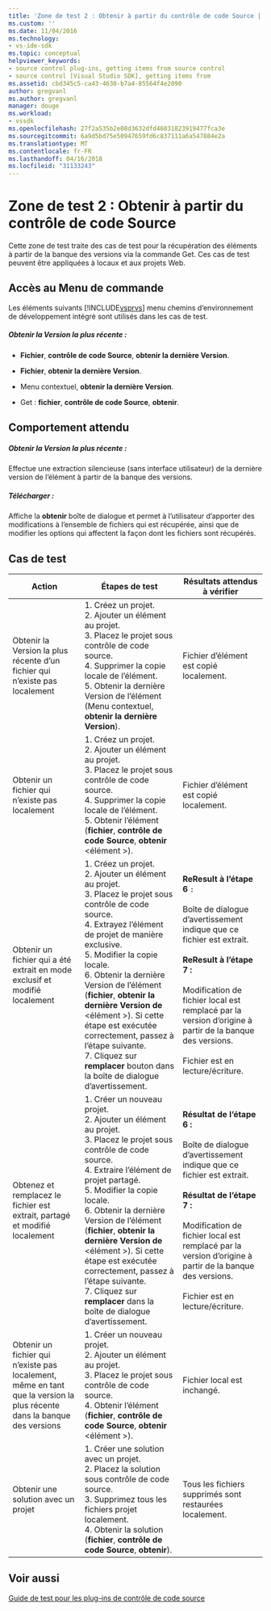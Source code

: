 ```yaml
---
title: 'Zone de test 2 : Obtenir à partir du contrôle de code Source | Documents Microsoft'
ms.custom: ''
ms.date: 11/04/2016
ms.technology:
- vs-ide-sdk
ms.topic: conceptual
helpviewer_keywords:
- source control plug-ins, getting items from source control
- source control [Visual Studio SDK], getting items from
ms.assetid: cbd345c5-ca43-4630-b7a4-85564f4e2090
author: gregvanl
ms.author: gregvanl
manager: douge
ms.workload:
- vssdk
ms.openlocfilehash: 27f2a535b2e08d3632dfd46031823919477fca3e
ms.sourcegitcommit: 6a9d5bd75e50947659fd6c837111a6a547884e2a
ms.translationtype: MT
ms.contentlocale: fr-FR
ms.lasthandoff: 04/16/2018
ms.locfileid: "31133243"
---
```

# <a name="test-area-2-get-from-source-control"></a>Zone de test 2 : Obtenir à partir du contrôle de code Source
Cette zone de test traite des cas de test pour la récupération des éléments à partir de la banque des versions via la commande Get. Ces cas de test peuvent être appliquées à locaux et aux projets Web.  
  
## <a name="command-menu-access"></a>Accès au Menu de commande  
 Les éléments suivants [!INCLUDE[vsprvs](../../code-quality/includes/vsprvs_md.md)] menu chemins d’environnement de développement intégré sont utilisés dans les cas de test.  
  
##### <a name="get-latest-version"></a>Obtenir la Version la plus récente :  
  
-   **Fichier**, **contrôle de code Source**, **obtenir la dernière Version**.  
  
-   **Fichier**, **obtenir la dernière Version**.  
  
-   Menu contextuel, **obtenir la dernière Version**.  
  
-   Get : **fichier**, **contrôle de code Source**, **obtenir**.  
  
## <a name="expected-behavior"></a>Comportement attendu  
  
##### <a name="get-latest-version"></a>Obtenir la Version la plus récente :  
 Effectue une extraction silencieuse (sans interface utilisateur) de la dernière version de l’élément à partir de la banque des versions.  
  
##### <a name="get"></a>Télécharger :  
 Affiche la **obtenir** boîte de dialogue et permet à l’utilisateur d’apporter des modifications à l’ensemble de fichiers qui est récupérée, ainsi que de modifier les options qui affectent la façon dont les fichiers sont récupérés.  
  
## <a name="test-cases"></a>Cas de test  
  
|Action|Étapes de test|Résultats attendus à vérifier|  
|------------|----------------|--------------------------------|  
|Obtenir la Version la plus récente d’un fichier qui n’existe pas localement|1.  Créez un projet.<br />2.  Ajouter un élément au projet.<br />3.  Placez le projet sous contrôle de code source.<br />4.  Supprimer la copie locale de l’élément.<br />5.  Obtenir la dernière Version de l’élément (Menu contextuel, **obtenir la dernière Version**).|Fichier d’élément est copié localement.|  
|Obtenir un fichier qui n’existe pas localement|1.  Créez un projet.<br />2.  Ajouter un élément au projet.<br />3.  Placez le projet sous contrôle de code source.<br />4.  Supprimer la copie locale de l’élément.<br />5.  Obtenir l’élément (**fichier**, **contrôle de code Source**, **obtenir** \<élément >).|Fichier d’élément est copié localement.|  
|Obtenir un fichier qui a été extrait en mode exclusif et modifié localement|1.  Créez un projet.<br />2.  Ajouter un élément au projet.<br />3.  Placez le projet sous contrôle de code source.<br />4.  Extrayez l’élément de projet de manière exclusive.<br />5.  Modifier la copie locale.<br />6.  Obtenir la dernière Version de l’élément (**fichier**, **obtenir la dernière Version de** \<élément >). Si cette étape est exécutée correctement, passez à l’étape suivante.<br />7.  Cliquez sur **remplacer** bouton dans la boîte de dialogue d’avertissement.|**ReResult à l’étape 6** `:`<br /><br /> Boîte de dialogue d’avertissement indique que ce fichier est extrait.<br /><br /> **ReResult à l’étape 7 :**<br /><br /> Modification de fichier local est remplacé par la version d’origine à partir de la banque des versions.<br /><br /> Fichier est en lecture/écriture.|  
|Obtenez et remplacez le fichier est extrait, partagé et modifié localement|1.  Créer un nouveau projet.<br />2.  Ajouter un élément au projet.<br />3.  Placez le projet sous contrôle de code source.<br />4.  Extraire l’élément de projet partagé.<br />5.  Modifier la copie locale.<br />6.  Obtenir la dernière Version de l’élément (**fichier**, **obtenir la dernière Version de** \<élément >). Si cette étape est exécutée correctement, passez à l’étape suivante.<br />7.  Cliquez sur **remplacer** dans la boîte de dialogue d’avertissement.|**Résultat de l’étape 6 :**<br /><br /> Boîte de dialogue d’avertissement indique que ce fichier est extrait.<br /><br /> **Résultat de l’étape 7 :**<br /><br /> Modification de fichier local est remplacé par la version d’origine à partir de la banque des versions.<br /><br /> Fichier est en lecture/écriture.|  
|Obtenir un fichier qui n’existe pas localement, même en tant que la version la plus récente dans la banque des versions|1.  Créer un nouveau projet.<br />2.  Ajouter un élément au projet.<br />3.  Placez le projet sous contrôle de code source.<br />4.  Obtenir l’élément (**fichier**, **contrôle de code Source**, **obtenir** \<élément >).|Fichier local est inchangé.|  
|Obtenir une solution avec un projet|1.  Créer une solution avec un projet.<br />2.  Placez la solution sous contrôle de code source.<br />3.  Supprimez tous les fichiers projet localement.<br />4.  Obtenir la solution (**fichier**, **contrôle de code Source**, **obtenir**).|Tous les fichiers supprimés sont restaurées localement.|  
  
## <a name="see-also"></a>Voir aussi  
 [Guide de test pour les plug-ins de contrôle de code source](../../extensibility/internals/test-guide-for-source-control-plug-ins.md)